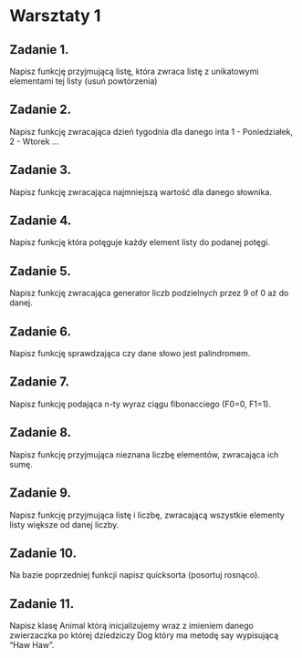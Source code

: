 Warsztaty 1
===========

## Zadanie 1.
Napisz funkcję przyjmującą listę, która zwraca listę z unikatowymi elementami tej listy (usuń powtórzenia)

## Zadanie 2.
Napisz funkcję zwracająca dzień tygodnia dla danego inta 1 - Poniedziałek, 2 - Wtorek …

## Zadanie 3.
Napisz funkcję zwracająca najmniejszą wartość dla danego słownika.

## Zadanie 4.
Napisz funkcję która potęguje każdy element listy do podanej potęgi.

## Zadanie 5.
Napisz funkcję zwracająca generator liczb podzielnych przez 9 of 0 aż do danej.

## Zadanie 6.
Napisz funkcję sprawdzająca czy dane słowo jest palindromem.

## Zadanie 7.
Napisz funkcję podająca n-ty wyraz ciągu fibonacciego (F0=0, F1=1).

## Zadanie 8.
Napisz funkcję przyjmująca nieznana liczbę elementów, zwracająca ich sumę.

## Zadanie 9.
Napisz funkcję przyjmująca listę i liczbę, zwracającą wszystkie elementy listy większe od danej liczby.

## Zadanie 10.
Na bazie poprzedniej funkcji napisz quicksorta (posortuj rosnąco).

## Zadanie 11.
Napisz klasę Animal którą inicjalizujemy wraz z imieniem danego zwierzaczka po której dziedziczy Dog który ma metodę say wypisującą “Haw Haw”.
